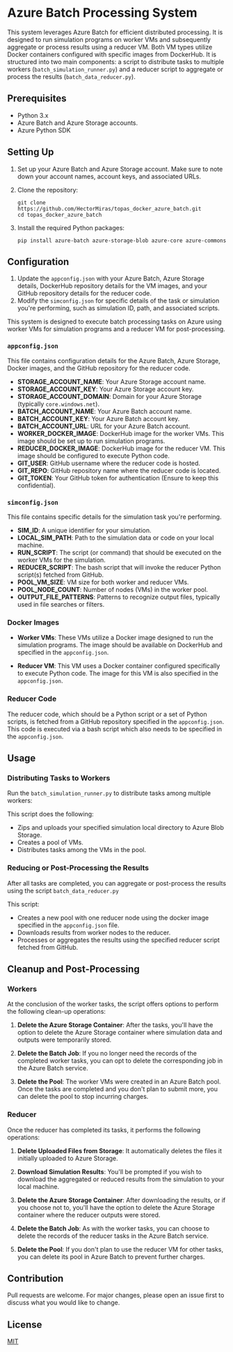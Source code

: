 # Azure Batch Processing System

This system leverages Azure Batch for efficient distributed processing. It is designed to run simulation programs on worker VMs and subsequently aggregate or process results using a reducer VM. Both VM types utilize Docker containers configured with specific images from DockerHub. It is structured into two main components: a script to distribute tasks to multiple workers (`batch_simulation_runner.py`) and a reducer script to aggregate or process the results (`batch_data_reducer.py`).

## Prerequisites

- Python 3.x
- Azure Batch and Azure Storage accounts.
- Azure Python SDK

## Setting Up

1. Set up your Azure Batch and Azure Storage account. Make sure to note down your account names, account keys, and associated URLs.

2. Clone the repository:
    ```
    git clone https://github.com/HectorMiras/topas_docker_azure_batch.git
    cd topas_docker_azure_batch
    ```

3. Install the required Python packages:
    ```
    pip install azure-batch azure-storage-blob azure-core azure-commons
    ```

## Configuration

1. Update the `appconfig.json` with your Azure Batch, Azure Storage details, DockerHub repository details for the VM images, and your GitHub repository details for the reducer code.
2. Modify the `simconfig.json` for specific details of the task or simulation you're performing, such as simulation ID, path, and associated scripts.


This system is designed to execute batch processing tasks on Azure using worker VMs for simulation programs and a reducer VM for post-processing.

### `appconfig.json`

This file contains configuration details for the Azure Batch, Azure Storage, Docker images, and the GitHub repository for the reducer code.

- **STORAGE_ACCOUNT_NAME**: Your Azure Storage account name.
- **STORAGE_ACCOUNT_KEY**: Your Azure Storage account key.
- **STORAGE_ACCOUNT_DOMAIN**: Domain for your Azure Storage (typically `core.windows.net`).
- **BATCH_ACCOUNT_NAME**: Your Azure Batch account name.
- **BATCH_ACCOUNT_KEY**: Your Azure Batch account key.
- **BATCH_ACCOUNT_URL**: URL for your Azure Batch account.
- **WORKER_DOCKER_IMAGE**: DockerHub image for the worker VMs. This image should be set up to run simulation programs.
- **REDUCER_DOCKER_IMAGE**: DockerHub image for the reducer VM. This image should be configured to execute Python code.
- **GIT_USER**: GitHub username where the reducer code is hosted.
- **GIT_REPO**: GitHub repository name where the reducer code is located.
- **GIT_TOKEN**: Your GitHub token for authentication (Ensure to keep this confidential).

### `simconfig.json`

This file contains specific details for the simulation task you're performing.

- **SIM_ID**: A unique identifier for your simulation.
- **LOCAL_SIM_PATH**: Path to the simulation data or code on your local machine.
- **RUN_SCRIPT**: The script (or command) that should be executed on the worker VMs for the simulation.
- **REDUCER_SCRIPT**: The bash script that will invoke the reducer Python script(s) fetched from GitHub.
- **POOL_VM_SIZE**: VM size for both worker and reducer VMs.
- **POOL_NODE_COUNT**: Number of nodes (VMs) in the worker pool.
- **OUTPUT_FILE_PATTERNS**: Patterns to recognize output files, typically used in file searches or filters.



### Docker Images

- **Worker VMs**: These VMs utilize a Docker image designed to run the simulation programs. The image should be available on DockerHub and specified in the `appconfig.json`.
  
- **Reducer VM**: This VM uses a Docker container configured specifically to execute Python code. The image for this VM is also specified in the `appconfig.json`.

### Reducer Code

The reducer code, which should be a Python script or a set of Python scripts, is fetched from a GitHub repository specified in the `appconfig.json`. This code is executed via a bash script which also needs to be specified in the `appconfig.json`.

## Usage

### Distributing Tasks to Workers

Run the `batch_simulation_runner.py` to distribute tasks among multiple workers:

This script does the following:

- Zips and uploads your specified simulation local directory to Azure Blob Storage.
- Creates a pool of VMs.
- Distributes tasks among the VMs in the pool.

### Reducing or Post-Processing the Results

After all tasks are completed, you can aggregate or post-process the results using the script `batch_data_reducer.py`


This script:

- Creates a new pool with one reducer node using the docker image specified in the `appconfig.json` file.
- Downloads results from worker nodes to the reducer.
- Processes or aggregates the results using the specified reducer script fetched from GitHub.


## Cleanup and Post-Processing

### Workers

At the conclusion of the worker tasks, the script offers options to perform the following clean-up operations:

1. **Delete the Azure Storage Container**: After the tasks, you'll have the option to delete the Azure Storage container where simulation data and outputs were temporarily stored.

2. **Delete the Batch Job**: If you no longer need the records of the completed worker tasks, you can opt to delete the corresponding job in the Azure Batch service.

3. **Delete the Pool**: The worker VMs were created in an Azure Batch pool. Once the tasks are completed and you don't plan to submit more, you can delete the pool to stop incurring charges.

### Reducer

Once the reducer has completed its tasks, it performs the following operations:

1. **Delete Uploaded Files from Storage**: It automatically deletes the files it initially uploaded to Azure Storage.

2. **Download Simulation Results**: You'll be prompted if you wish to download the aggregated or reduced results from the simulation to your local machine.

3. **Delete the Azure Storage Container**: After downloading the results, or if you choose not to, you'll have the option to delete the Azure Storage container where the reducer outputs were stored.

4. **Delete the Batch Job**: As with the worker tasks, you can choose to delete the records of the reducer tasks in the Azure Batch service.

5. **Delete the Pool**: If you don't plan to use the reducer VM for other tasks, you can delete its pool in Azure Batch to prevent further charges.
## Contribution

Pull requests are welcome. For major changes, please open an issue first to discuss what you would like to change.

## License

[MIT](https://choosealicense.com/licenses/mit/)




